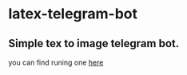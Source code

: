 # latex-telegram-bot
Simple tex to image telegram bot. 
-
you can find runing one [here](https://t.me/teas_latex_bot)
